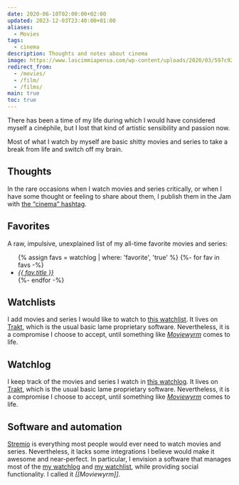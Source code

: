 ```yaml
---
date: 2020-06-10T02:00:00+02:00
updated: 2023-12-03T23:40:00+01:00
aliases:
  - Movies
tags:
  - cinema
description: Thoughts and notes about cinema
image: https://www.lascimmiapensa.com/wp-content/uploads/2020/03/597c9296ed82967974a455aef591ecfc.jpg
redirect_from:
  - /movies/
  - /film/
  - /films/
main: true
toc: true
---
```

There has been a time of my life during which I would have considered myself a cinéphile, but I lost that kind of artistic sensibility and passion now.

Most of what I watch by myself are basic shitty movies and series to take a break from life and switch off my brain.

## Thoughts

In the rare occasions when I watch movies and series critically, or when I have some thought or feeling to share about them, I publish them in the Jam with [the <q>cinema</q> hashtag](/tag/cinema).

## Favorites

A raw, impulsive, unexplained list of my all-time favorite movies and series:

<ul class='two'>
	{% assign favs = watchlog | where: 'favorite', 'true' %}
	{%- for fav in favs -%}
		<li>
			<cite><a href='{%- if fav.tommi == '' -%}https://en.wikipedia.org/wiki/{{ fav.title | url_encode }}{%- else -%}{{ fav.tommi }}{%- endif -%}' title='“{{ fav.title }}”'>{{ fav.title }}</a></cite>
		</li>
	{%- endfor -%}
</ul>

## Watchlists

I add movies and series I would like to watch to [this watchlist](/watchlist/). It lives on [Trakt](https://trakt.com), which is the usual basic lame proprietary software. Nevertheless, it is a compromise I choose to accept, until something like <cite>[Moviewyrm](#Moviewyrm)</cite> comes to life.

## Watchlog

I keep track of the movies and series I watch in [this watchlog](/watchlog/). It lives on [Trakt](https://trakt.com), which is the usual basic lame proprietary software. Nevertheless, it is a compromise I choose to accept, until something like <cite>[Moviewyrm](#Moviewyrm)</cite> comes to life.

## Software and automation

[Stremio](https://strem.io 'Stremio') is everything most people would ever need to watch movies and series. Nevertheless, it lacks some integrations I believe would make it awesome and near-perfect. In particular, I envision a software that manages most of the [my watchlog](/watchlog/) and [my watchlist](/watchlist/), while providing social functionality. I called it <cite>[[Moviewyrm]]</cite>.
